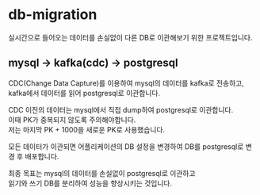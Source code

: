 # db-migration

실시간으로 들어오는 데이터를 손실없이 다른 DB로 이관해보기 위한 프로젝트입니다.   

## mysql -> kafka(cdc) -> postgresql   

CDC(Change Data Capture)를 이용하여 mysql의 데이터를 kafka로 전송하고,    
kafka에서 데이터를 읽어 postgresql로 이관합니다.    

CDC 이전의 데이터는 mysql에서 직접 dump하여 postgresql로 이관합니다.   
이때 PK가 중복되지 않도록 주의해야합니다.   
저는 마지막 PK + 1000을 새로운 PK로 사용했습니다.   

모든 데이터가 이관되면 어플리케이션의 DB 설정을 변경하여 DB를 postgresql로 변경 후 배포합니다.   

최종 목표는 mysql의 데이터를 손실없이 postgresql로 이관하고   
읽기와 쓰기 DB를 분리하여 성능을 향상시키는 것입니다.   